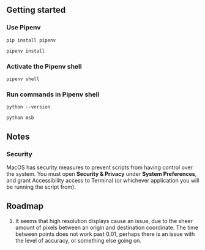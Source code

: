 ## Getting started

### Use Pipenv

`pip install pipenv`

`pipenv install`

### Activate the Pipenv shell

`pipenv shell`

### Run commands in Pipenv shell

`python --version`

`python msb`

## Notes

### Security

MacOS has security measures to prevent scripts from having control over the system. You must open **Security & Privacy** under **System Preferences**, and grant Accessibility access to Terminal (or whichever application you will be running the script from).

## Roadmap

1. It seems that high resolution displays cause an issue, due to the sheer amount of pixels between an origin and destination coordinate. The time between points does not work past 0.01, perhaps there is an issue with the level of accuracy, or something else going on.
